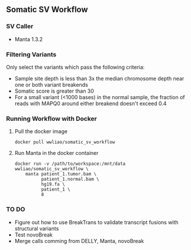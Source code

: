## Somatic SV Workflow

### SV Caller
- Manta 1.3.2

### Filtering Variants
Only select the variants which pass the following criteria:
- Sample site depth is less than 3x the median chromosome depth near one or both variant breakends
- Somatic score is greater than 30
- For a small variant (<1000 bases) in the normal sample, the fraction of reads with MAPQ0 around either breakend doesn't exceed 0.4

### Running Workflow with Docker

1. Pull the docker image

    ```
    docker pull wwliao/somatic_sv_workflow
    ```

2. Run Manta in the docker container

    ```
    docker run -v /path/to/workspace:/mnt/data wwliao/somatic_sv_workflow \
        manta patient_1.tumor.bam \
              patient_1.normal.bam \
              hg19.fa \
              patient_1 \
              8
    ```

### TO DO
- Figure out how to use BreakTrans to validate transcript fusions with structural variants
- Test novoBreak
- Merge calls comming from DELLY, Manta, novoBreak
